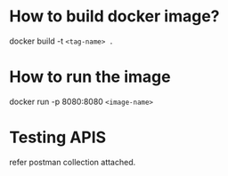 # How to build docker image?

docker build -t `<tag-name> .`


# How to run the image

docker run -p 8080:8080 `<image-name>`



# Testing APIS

refer postman collection attached.
